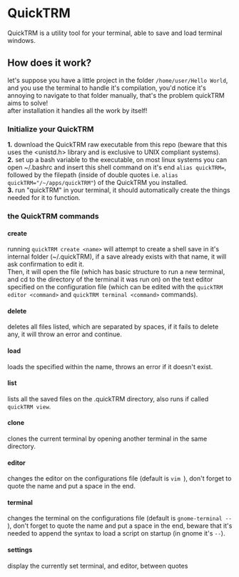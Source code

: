 # QuickTRM
QuickTRM is a utility tool for your terminal, able to save and load terminal windows.

## How does it work?
let's suppose you have a little project in the folder ```/home/user/Hello World```, and you use the terminal to handle it's compilation, you'd notice it's annoying to navigate to that folder manually, that's the problem quickTRM aims to solve!\
after installation it handles all the work by itself!

###  Initialize your QuickTRM
**1.** download the QuickTRM raw executable from this repo (beware that this uses the <unistd.h> library and is exclusive to UNIX compliant systems).\
**2.** set up a bash variable to the executable, on most linux systems you can open ~/.bashrc and insert this shell command on it's end ```alias quickTRM=```, followed by the filepath (inside of double quotes i.e. ```alias quickTRM="/~/apps/quickTRM"```) of the QuickTRM you installed.\
**3.** run "quickTRM" in your terminal, it should automatically create the things needed for it to function.

### the QuickTRM commands

#### create <name>
running ```quickTRM create <name>``` will attempt to create a shell save in it's internal folder (~/.quickTRM), if a save already exists with that name, it will ask confirmation to edit it.\
Then, it will open the file (which has basic structure to run a new terminal, and cd to the directory of the terminal it was run on) on the text editor specified on the configuration file (which can be edited with the ```quickTRM editor <command>``` and ```quickTRM terminal <command>``` commands).

#### delete <names>
deletes all files listed, which are separated by spaces, if it fails to delete any, it will throw an error and continue.

#### load <name>
loads the specified within the name, throws an error if it doesn't exist.

#### list
lists all the saved files on the .quickTRM directory, also runs if called ```quickTRM view```.

#### clone 
clones the current terminal by opening another terminal in the same directory.

#### editor <name>
changes the editor on the configurations file (default is ```vim ```), don't forget to quote the name and put a space in the end.

#### terminal <name>
changes the terminal on the configurations file (default is ```gnome-terminal -- ```), don't forget to quote the name and put a space in the end, beware that it's needed to append the syntax to load a script on startup (in gnome it's ``` -- ```).

#### settings
display the currently set terminal, and editor, between quotes

